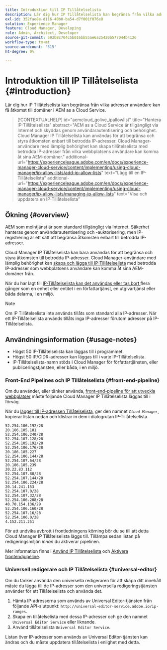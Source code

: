 ```yaml
---
title: Introduktion till IP Tillåtelselista
description: Lär dig hur IP Tillåtelselista kan begränsa från vilka adresser användare kan få åtkomst till domäner i AEM as a Cloud Service.
exl-id: 352fae8e-d116-40b0-ba54-d7f001f076e8
solution: Experience Manager
feature: Cloud Manager, Developing
role: Admin, Architect, Developer
source-git-commit: 593b8c704c5b016bb55ae6a25420b577044b4126
workflow-type: tm+mt
source-wordcount: '515'
ht-degree: 0%

---
```



# Introduktion till IP Tillåtelselista {#introduction}

Lär dig hur IP Tillåtelselista kan begränsa från vilka adresser användare kan få åtkomst till domäner i AEM as a Cloud Service.

>[!CONTEXTUALHELP]
>id="aemcloud_golive_ipallowlist"
>title="Hantera IP-Tillåtelselista"
>abstract="AEM as a Cloud Service är tillgängligt via Internet och skyddas genom användarautentisering och behörighet. Cloud Manager IP Tillåtelselista kan användas för att begränsa och styra åtkomsten enbart till betrodda IP-adresser. Cloud Manager-användare med lämplig behörighet kan skapa tillåtelselista med betrodda IP-adresser från vilka webbplatsens användare kan komma åt sina AEM-domäner."
>additional-url="https://experienceleague.adobe.com/en/docs/experience-manager-cloud-service/content/implementing/using-cloud-manager/ip-allow-lists/add-ip-allow-lists" text="Lägg till en IP-Tillåtelselista"
>additional-url="https://experienceleague.adobe.com/en/docs/experience-manager-cloud-service/content/implementing/using-cloud-manager/ip-allow-lists/managing-ip-allow-lists" text="Visa och uppdatera en IP-Tillåtelselista"

## Ökning {#overview}

AEM som molntjänst är som standard tillgängligt via Internet. Säkerhet hanteras genom användarautentisering och -auktorisering, men IP-registrering är ett sätt att begränsa åtkomsten enbart till betrodda IP-adresser.

Cloud Manager IP Tillåtelselista kan bara användas för att begränsa och styra åtkomsten till betrodda IP-adresser. Cloud Manager-användare med lämplig behörighet kan [skapa och lägga till IP-Tillåtelselista](/help/implementing/cloud-manager/ip-allow-lists/add-ip-allow-lists.md) med betrodda IP-adresser som webbplatsens användare kan komma åt sina AEM-domäner från.

När du har lagt till [IP-Tillåtelselista kan det användas eller tas bort ](/help/implementing/cloud-manager/ip-allow-lists/apply-allow-list.md) flera gånger som en enhet eller entitet i en författartjänst, en utgivartjänst eller båda delarna, i en miljö.

>[!NOTE]
>
>Om IP Tillåtelselista inte används tillåts som standard alla IP-adresser. När ett IP-Tillåtelselista används tillåts inga IP-adresser förutom adresser på IP-Tillåtelselista.

## Användningsinformation {#usage-notes}

* Högst 50 IP-Tillåtelselista kan läggas till i programmet.
* Högst 50 IP/CIDR-adresser kan läggas till i varje IP-Tillåtelselista.
* IP-Tillåtelselista-namn stöds i Cloud Manager för författartjänsten, eller publiceringstjänsten, eller båda, i en miljö.

### Front-End Pipelines och IP Tillåtelselista {#front-end-pipeline}

Om du använder, eller tänker använda, [front-end-pipeline för att utveckla webbplatser](/help/implementing/developing/introduction/developing-with-front-end-pipelines.md) måste följande Cloud Manager IP Tillåtelselista läggas till i förväg.

När du [lägger till IP-adressen Tillåtelselista](/help/implementing/cloud-manager/ip-allow-lists/add-ip-allow-lists.md#add-cm-allowlist), ger den namnet *`Cloud Manager`*, kopierar listan nedan och klistrar in dem i dialogrutan IP-Tillåtelselista.

```text
52.254.106.192/28
20.186.185.181
52.254.106.240/28
52.254.107.128/28
52.254.105.192/28
52.254.106.176/28
20.186.185.227
52.254.106.144/28
52.254.107.64/28
20.186.185.239
20.22.83.112
52.254.107.80/28
52.254.107.144/28
52.254.106.224/28
20.14.241.153
52.254.107.0/28
52.254.107.32/28
52.254.106.208/28
40.70.154.136/29
52.254.106.160/28
52.254.107.16/28
52.254.106.0/28
4.152.211.251
```

För att undvika avbrott i frontledningens körning bör du se till att detta Cloud Manager IP Tillåtelselista läggs till. Tillämpa sedan listan på redigeringsmiljön *innan* du aktiverar pipelinen.

Mer information finns i [Använd IP Tillåtelselista](/help/implementing/cloud-manager/ip-allow-lists/apply-allow-list.md) och [Aktivera frontendpipeline](/help/sites-cloud/administering/site-creation/enable-front-end-pipeline.md).

### Universell redigerare och IP Tillåtelselista {#universal-editor}

Om du tänker använda den universella redigeraren för att skapa ditt innehåll måste du lägga till de IP-adresser som den universella redigeringstjänsten använder för ett Tillåtelselista och använda det.

1. Hämta IP-adresserna som används av Universal Editor-tjänsten från följande API-slutpunkt: `http://universal-editor-service.adobe.io/ip-ranges`.
1. Skapa en tillåtelselista med dessa IP-adresser och ge den namnet `Universal Editor Service` eller liknande.
1. Använd tillåtelselista `Universal Editor Service`.

Listan över IP-adresser som används av Universal Editor-tjänsten kan ändras och du måste uppdatera tillåtelselista i enlighet med detta.
